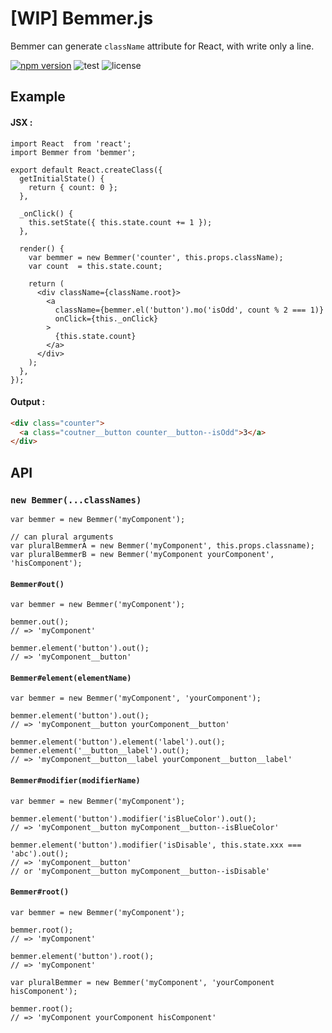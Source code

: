 [WIP] Bemmer.js
================================

Bemmer can generate `className` attribute for React, with write only a line.

[![npm version](https://badge.fury.io/js/bemmer.svg)](http://badge.fury.io/js/bemmer)
![test](https://circleci.com/gh/axross/bemmer.svg?style=shield&circle-token=01a654ef30887aa9b843dfa7ce264dc7d942d726)
![license](http://img.shields.io/badge/license-MIT-brightgreen.svg?style=flat)

## Example

#### JSX :

```es6
import React  from 'react';
import Bemmer from 'bemmer';

export default React.createClass({
  getInitialState() {
    return { count: 0 };
  },

  _onClick() {
    this.setState({ this.state.count += 1 });
  },

  render() {
    var bemmer = new Bemmer('counter', this.props.className);
    var count  = this.state.count;

    return (
      <div className={className.root}>
        <a
          className={bemmer.el('button').mo('isOdd', count % 2 === 1)}
          onClick={this._onClick}
        >
          {this.state.count}
        </a>
      </div>
    );
  },
});
```

#### Output :

```html
<div class="counter">
  <a class="coutner__button counter__button--isOdd">3</a>
</div>
```

## API

### `new Bemmer(...classNames)`

```es6
var bemmer = new Bemmer('myComponent');

// can plural arguments
var pluralBemmerA = new Bemmer('myComponent', this.props.classname);
var pluralBemmerB = new Bemmer('myComponent yourComponent', 'hisComponent');
```

#### `Bemmer#out()`

```es6
var bemmer = new Bemmer('myComponent');

bemmer.out();
// => 'myComponent'

bemmer.element('button').out();
// => 'myComponent__button'
```

#### `Bemmer#element(elementName)`

```es6
var bemmer = new Bemmer('myComponent', 'yourComponent');

bemmer.element('button').out();
// => 'myComponent__button yourComponent__button'

bemmer.element('button').element('label').out();
bemmer.element('__button__label').out();
// => 'myComponent__button__label yourComponent__button__label'
```

#### `Bemmer#modifier(modifierName)`

```es6
var bemmer = new Bemmer('myComponent');

bemmer.element('button').modifier('isBlueColor').out();
// => 'myComponent__button myComponent__button--isBlueColor'

bemmer.element('button').modifier('isDisable', this.state.xxx === 'abc').out();
// => 'myComponent__button'
// or 'myComponent__button myComponent__button--isDisable'
```

#### `Bemmer#root()`

```es6
var bemmer = new Bemmer('myComponent');

bemmer.root();
// => 'myComponent'

bemmer.element('button').root();
// => 'myComponent'

var pluralBemmer = new Bemmer('myComponent', 'yourComponent hisComponent');

bemmer.root();
// => 'myComponent yourComponent hisComponent'
```
